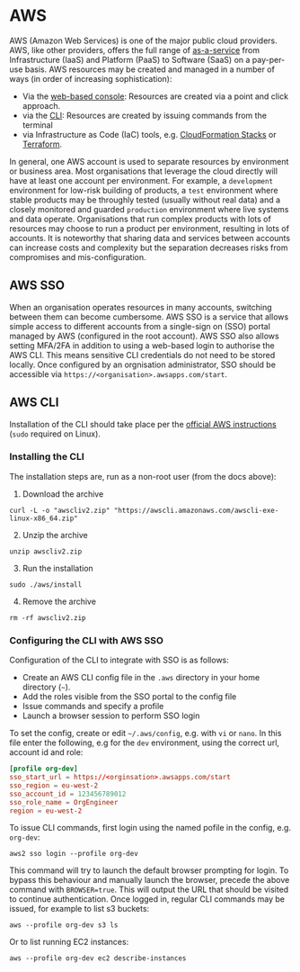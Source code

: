 # AWS
AWS (Amazon Web Services) is one of the major public cloud providers.
AWS, like other providers, offers the full range of [as-a-service](https://www.redhat.com/en/topics/cloud-computing/what-is-paas) from Infrastructure (IaaS) and Platform (PaaS) to Software (SaaS) on a pay-per-use basis.
AWS resources may be created and managed in a number of ways (in order of increasing sophistication):
- Via the [web-based console](console.aws.amazon.com/):  Resources are created via a point and click approach.
- via the [CLI](https://docs.aws.amazon.com/cli/latest/reference/): Resources are created by issuing commands from the terminal
- via Infrastructure as Code (IaC) tools, e.g. [CloudFormation Stacks](https://docs.aws.amazon.com/AWSCloudFormation/latest/UserGuide/stacks.html) or [Terraform](https://registry.terraform.io/providers/hashicorp/aws/latest).

In general, one AWS account is used to separate resources by environment or business area.
Most organisations that leverage the cloud directly will have at least one account per environment.
For example, a `development` environment for low-risk building of products, a `test` environment where stable products may be throughly tested (usually without real data) and a closely monitored and guarded `production` environment where live systems and data operate.
Organisations that run complex products with lots of resources may choose to run a product per environment, resulting in lots of accounts.
It is noteworthy that sharing data and services between accounts can increase costs and complexity but the separation decreases risks from compromises and mis-configuration.

## AWS SSO
When an organisation operates resources in many accounts, switching between them can become cumbersome.
AWS SSO is a service that allows simple access to different accounts from a single-sign on (SSO) portal managed by AWS (configured in the root account).
AWS SSO also allows setting MFA/2FA in addition to using a web-based login to authorise the AWS CLI.
This means sensitive CLI credentials do not need to be stored locally.
Once configured by an orgnisation administrator, SSO should be accessible via `https://<organisation>.awsapps.com/start`.

## AWS CLI

Installation of the CLI should take place per the [official AWS instructions](https://docs.aws.amazon.com/cli/latest/userguide/install-cliv2.html) (`sudo` required on Linux).
### Installing the CLI
The installation steps are, run as a non-root user (from the docs above):
1. Download the archive
```shell
curl -L -o "awscliv2.zip" "https://awscli.amazonaws.com/awscli-exe-linux-x86_64.zip"
```
2. Unzip the archive
```shell
unzip awscliv2.zip
```
3. Run the installation
```shell
sudo ./aws/install
```
4. Remove the archive
```shell
rm -rf awscliv2.zip
```
### Configuring the CLI with AWS SSO
Configuration of the CLI to integrate with SSO is as follows:
- Create an AWS CLI config file in the `.aws` directory in your home directory (`~`).
- Add the roles visible from the SSO portal to the config file
- Issue commands and specify a profile
- Launch a browser session to perform SSO login

To set the config, create or edit `~/.aws/config`, e.g. with `vi` or `nano`.  In this file enter the following, e.g for the `dev` environment, using the correct url, account id and role:
```conf
[profile org-dev]
sso_start_url = https://<orginsation>.awsapps.com/start
sso_region = eu-west-2
sso_account_id = 123456789012
sso_role_name = OrgEngineer
region = eu-west-2
```

To issue CLI commands, first login using the named pofile in the config, e.g. `org-dev`:
```shell
aws2 sso login --profile org-dev
```
This command will try to launch the default browser prompting for login.
To bypass this behaviour and manually launch the browser, precede the above command with `BROWSER=true`.
This will output the URL that should be visited to continue authentication.
Once logged in, regular CLI commands may be issued, for example to list s3 buckets:
```
aws --profile org-dev s3 ls
```
Or to list running EC2 instances:
```
aws --profile org-dev ec2 describe-instances
```
